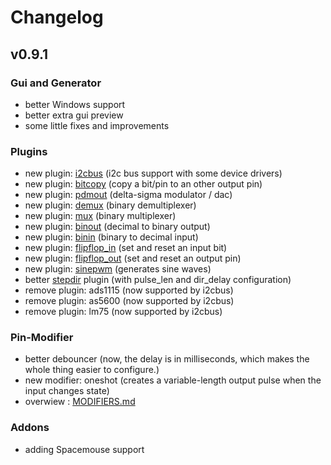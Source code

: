 # Changelog

## v0.9.1

### Gui and Generator
* better Windows support
* better extra gui preview
* some little fixes and improvements

### Plugins
* new plugin: [i2cbus](riocore/plugins/i2cbus/README.md) (i2c bus support with some device drivers)
* new plugin: [bitcopy](riocore/plugins/bitcopy/README.md) (copy a bit/pin to an other output pin)
* new plugin: [pdmout](riocore/plugins/pdmout/README.md) (delta-sigma modulator / dac)
* new plugin: [demux](riocore/plugins/demux/README.md) (binary demultiplexer)
* new plugin: [mux](riocore/plugins/mux/README.md) (binary multiplexer)
* new plugin: [binout](riocore/plugins/binout/README.md) (decimal to binary output)
* new plugin: [binin](riocore/plugins/binin/README.md) (binary to decimal input)
* new plugin: [flipflop_in](riocore/plugins/flipflop_in/README.md) (set and reset an input bit)
* new plugin: [flipflop_out](riocore/plugins/flipflop_out/README.md) (set and reset an output pin)
* new plugin: [sinepwm](riocore/plugins/sinepwm/README.md) (generates sine waves)
* better [stepdir](riocore/plugins/stepdir/README.md) plugin (with pulse_len and dir_delay configuration)
* remove plugin: ads1115 (now supported by i2cbus)
* remove plugin: as5600 (now supported by i2cbus)
* remove plugin: lm75 (now supported by i2cbus)

### Pin-Modifier
* better debouncer (now, the delay is in milliseconds, which makes the whole thing easier to configure.)
* new modifier: oneshot (creates a variable-length output pulse when the input changes state)
* overwiew : [MODIFIERS.md](MODIFIERS.md)

### Addons
* adding Spacemouse support


